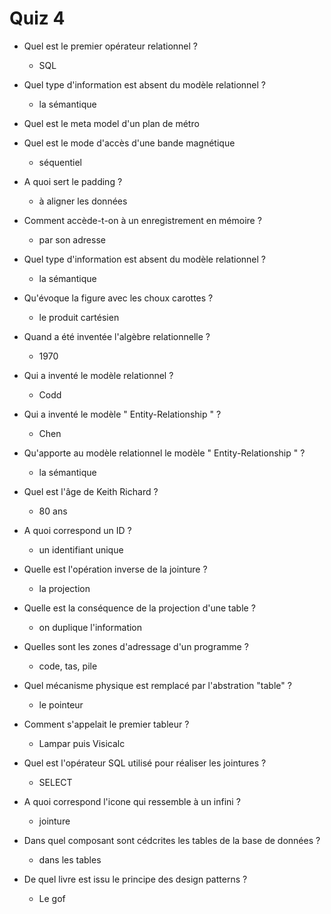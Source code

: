 # Quiz 4

- Quel est le premier opérateur relationnel ?
    - SQL
- Quel type d'information est absent du modèle relationnel ?
    - la sémantique
- Quel est le meta model d'un plan de métro
- Quel est le mode d'accès d'une bande magnétique
    - séquentiel
- A quoi sert le padding ?
    - à aligner les données
- Comment accède-t-on à un enregistrement en mémoire ?
    - par son adresse

- Quel type d'information est absent du modèle relationnel ?
    - la sémantique
- Qu'évoque la figure avec les choux carottes ?
    - le produit cartésien

- Quand a été inventée l'algèbre relationnelle ?
    - 1970
- Qui a inventé le modèle relationnel ?
    - Codd
- Qui a inventé le modèle " Entity-Relationship " ?
    - Chen
- Qu'apporte au modèle relationnel le modèle " Entity-Relationship " ?
    - la sémantique
- Quel est l'âge de Keith Richard ?
    - 80 ans
- A quoi correspond un ID ?
    - un identifiant unique

- Quelle est l'opération inverse de la jointure ?
    - la projection
- Quelle est la conséquence de la projection d'une table ?
    - on duplique l'information
- Quelles sont les zones d'adressage d'un programme ?
    - code, tas, pile
- Quel mécanisme physique est remplacé par l'abstration "table" ?
    - le pointeur
- Comment s'appelait le premier tableur ?
    - Lampar puis Visicalc

- Quel est l'opérateur SQL utilisé pour réaliser les jointures ?
    - SELECT
- A quoi correspond l'icone qui ressemble à un infini ?
    - jointure
- Dans quel composant sont cédcrites les tables de la base de données ?
    - dans les tables
- De quel livre est issu le principe des design patterns ?
    - Le gof
